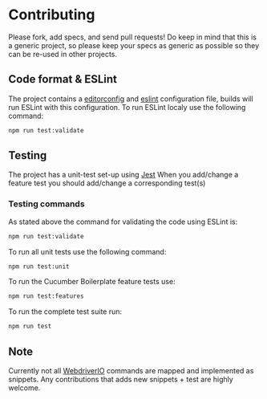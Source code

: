# Contributing
Please fork, add specs, and send pull requests! Do keep in mind that this is a generic project, so please keep your specs as generic as possible so they can be re-used in other projects.


## Code format & ESLint
The project contains a [editorconfig](http://editorconfig.org/) and [eslint](http://eslint.org/) configuration file, builds will run ESLint with this configuration. To run ESLint localy use the following command:

```sh
npm run test:validate
```


## Testing
The project has a unit-test set-up using [Jest](https://facebook.github.io/jest)
When you add/change a feature test you should add/change a corresponding test(s)

### Testing commands
As stated above the command for validating the code using ESLint is:

```sh
npm run test:validate
```

To run all unit tests use the following command:

```sh
npm run test:unit
```

To run the Cucumber Boilerplate feature tests use:

```sh
npm run test:features
```

To run the complete test suite run:

```sh
npm run test
```

## Note
Currently not all [WebdriverIO](http://webdriver.io/) commands are mapped and implemented as snippets. Any contributions that adds new snippets + test are highly welcome.
